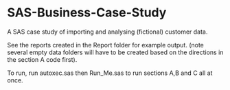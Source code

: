 # SAS-Business-Case-Study
A SAS case study of importing and analysing (fictional) customer data.  

See the reports created in the Report folder for example output. (note several empty data folders will have to be created based on the directions in the section A code first). 

To run, run autoxec.sas then Run_Me.sas to run sections A,B and C all at once.
